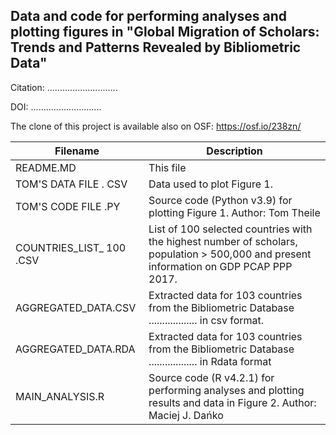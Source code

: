 ## Data and code for performing analyses and plotting figures in "Global Migration of Scholars: Trends and Patterns Revealed by Bibliometric Data"

Citation: ............................

DOI: ............................

The clone of this project is available also on OSF: <https://osf.io/238zn/>

| Filename                  | Description                                                                                                                             |
|-------------------|-----------------------------------------------------|
| README.MD                 | This file                                                                                                                               |
| TOM'S DATA FILE . CSV     | Data used to plot Figure 1.                                                                                                             |
| TOM'S CODE FILE .PY       | Source code (Python v3.9) for plotting Figure 1. Author: Tom Theile                                                                     |
| COUNTRIES_LIST\_ 100 .CSV | List of 100 selected countries with the highest number of scholars, population \> 500,000 and present information on GDP PCAP PPP 2017. |
| AGGREGATED_DATA.CSV       | Extracted data for 103 countries from the Bibliometric Database .................. in csv format.                                       |
| AGGREGATED_DATA.RDA       | Extracted data for 103 countries from the Bibliometric Database .................. in Rdata format                                      |
| MAIN_ANALYSIS.R           | Source code (R v4.2.1) for performing analyses and plotting results and data in Figure 2. Author: Maciej J. Dańko                       |
